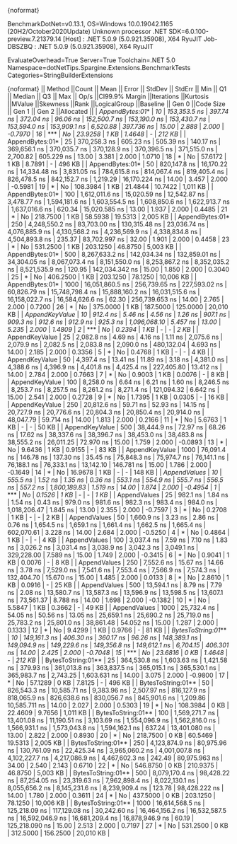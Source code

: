 {noformat}

BenchmarkDotNet=v0.13.1, OS=Windows 10.0.19042.1165 (20H2/October2020Update)
Unknown processor
.NET SDK=6.0.100-preview.7.21379.14
  [Host]     : .NET 5.0.9 (5.0.921.35908), X64 RyuJIT
  Job-DBSZBQ : .NET 5.0.9 (5.0.921.35908), X64 RyuJIT

EvaluateOverhead=True  Server=True  Toolchain=.NET 5.0  
Namespace=dotNetTips.Spargine.Extensions.BenchmarkTests  Categories=StringBuilderExtensions  

{noformat}
||            Method ||Count ||           Mean ||        Error ||       StdDev ||      StdErr ||            Min ||             Q1 ||         Median ||             Q3 ||            Max ||        Op/s ||CI99.9% Margin ||Iterations ||Kurtosis ||MValue ||Skewness ||Rank ||LogicalGroup ||Baseline ||   Gen 0 ||Code Size ||   Gen 1 ||   Gen 2 ||Allocated ||
|    *AppendBytes:01** |    *10* |    *153,353.5 ns* |     *397.74 ns* |     *372.04 ns* |     *96.06 ns* |    *152,500.7 ns* |    *153,190.0 ns* |    *153,430.7 ns* |    *153,594.0 ns* |    *153,909.1 ns* |     *6,520.88* |     *397.736 ns* |      *15.00* |    *2.888* |  *2.000* |  *-0.7970* |   *16* |            *** |       *No* |  *23.9258* |      *1 KB* |   *1.4648* |        *-* |    *212 KB* |
|    AppendBytes:01* |    25 |    370,258.3 ns |     605.23 ns |     505.39 ns |    140.17 ns |    369,656.1 ns |    370,035.7 ns |    370,128.9 ns |    370,396.5 ns |    371,515.0 ns |     2,700.82 |     605.229 ns |      13.00 |    3.381 |  2.000 |   1.0710 |   18 |            * |       No |  57.6172 |      1 KB |   8.7891 |        - |    496 KB |
|    AppendBytes:01* |    50 |    820,147.8 ns |  16,170.22 ns |  14,334.48 ns |  3,831.05 ns |    784,615.8 ns |    814,067.4 ns |    819,405.4 ns |    826,478.5 ns |    842,152.7 ns |     1,219.29 |  16,170.224 ns |      14.00 |    3.457 |  2.000 |  -0.5981 |   19 |            * |       No | 108.3984 |      1 KB |  21.4844 |  10.7422 |  1,011 KB |
|    AppendBytes:01* |   100 |  1,612,011.6 ns |  15,020.59 ns |  12,542.87 ns |  3,478.77 ns |  1,594,181.6 ns |  1,603,554.5 ns |  1,608,850.6 ns |  1,622,913.7 ns |  1,637,016.6 ns |       620.34 |  15,020.585 ns |      13.00 |    1.937 |  2.000 |   0.4485 |   21 |            * |       No | 218.7500 |      1 KB |  58.5938 |  19.5313 |  2,005 KB |
|    AppendBytes:01* |   250 |  4,248,550.2 ns |  83,703.00 ns | 130,315.48 ns | 23,036.74 ns |  4,076,885.9 ns |  4,130,568.2 ns |  4,236,569.9 ns |  4,338,834.8 ns |  4,504,893.8 ns |       235.37 |  83,702.997 ns |      32.00 |    1.901 |  2.000 |   0.4458 |   23 |            * |       No | 531.2500 |      1 KB | 203.1250 |  46.8750 |  5,003 KB |
|    AppendBytes:01* |   500 |  8,267,633.2 ns | 142,034.34 ns | 132,859.01 ns | 34,304.05 ns |  8,067,073.4 ns |  8,151,550.0 ns |  8,253,867.2 ns |  8,352,035.2 ns |  8,521,535.9 ns |       120.95 | 142,034.342 ns |      15.00 |    1.850 |  2.000 |   0.3040 |   25 |            * |       No | 406.2500 |      1 KB | 203.1250 |  78.1250 | 10,006 KB |
|    AppendBytes:01* |  1000 | 16,051,860.5 ns | 256,739.65 ns | 227,593.02 ns | 60,826.79 ns | 15,748,798.4 ns | 15,888,160.2 ns | 16,031,515.6 ns | 16,158,022.7 ns | 16,584,626.6 ns |        62.30 | 256,739.653 ns |      14.00 |    2.765 |  2.000 |   0.7200 |   26 |            * |       No | 375.0000 |      1 KB | 187.5000 | 125.0000 | 20,010 KB |
|     *AppendKeyValue* |    *10* |        *912.4 ns* |       *5.46 ns* |       *4.56 ns* |      *1.26 ns* |        *907.1 ns* |        *909.3 ns* |        *912.6 ns* |        *912.9 ns* |        *925.3 ns* | *1,096,068.10* |       *5.457 ns* |      *13.00* |    *5.235* |  *2.000* |   *1.4809* |    *2* |            *** |       *No* |   *0.2394* |      *1 KB* |        *-* |        *-* |      *2 KB* |
|     AppendKeyValue |    25 |      2,082.8 ns |       4.69 ns |       4.16 ns |      1.11 ns |      2,075.6 ns |      2,079.9 ns |      2,082.5 ns |      2,083.8 ns |      2,090.0 ns |   480,132.04 |       4.693 ns |      14.00 |    2.185 |  2.000 |   0.3356 |    5 |            * |       No |   0.4768 |      1 KB |        - |        - |      4 KB |
|     AppendKeyValue |    50 |      4,397.4 ns |      13.41 ns |      11.89 ns |      3.18 ns |      4,381.0 ns |      4,388.6 ns |      4,396.9 ns |      4,401.8 ns |      4,425.4 ns |   227,405.80 |      13.412 ns |      14.00 |    2.784 |  2.000 |   0.7663 |    7 |            * |       No |   0.9003 |      1 KB |   0.0076 |        - |      8 KB |
|     AppendKeyValue |   100 |      8,258.0 ns |       6.64 ns |       6.21 ns |      1.60 ns |      8,246.5 ns |      8,253.7 ns |      8,257.5 ns |      8,261.2 ns |      8,271.4 ns |   121,094.32 |       6.642 ns |      15.00 |    2.541 |  2.000 |   0.2728 |    9 |            * |       No |   1.7395 |      1 KB |   0.0305 |        - |     16 KB |
|     AppendKeyValue |   250 |     20,812.6 ns |      59.71 ns |      52.93 ns |     14.15 ns |     20,727.9 ns |     20,776.6 ns |     20,804.3 ns |     20,850.4 ns |     20,914.0 ns |    48,047.79 |      59.714 ns |      14.00 |    1.813 |  2.000 |   0.2166 |   11 |            * |       No |   5.6763 |      1 KB |        - |        - |     50 KB |
|     AppendKeyValue |   500 |     38,444.9 ns |      72.97 ns |      68.26 ns |     17.62 ns |     38,337.6 ns |     38,396.7 ns |     38,453.0 ns |     38,483.8 ns |     38,555.2 ns |    26,011.25 |      72.970 ns |      15.00 |    1.759 |  2.000 |  -0.0893 |   13 |            * |       No |   9.6436 |      1 KB |   0.9155 |        - |     83 KB |
|     AppendKeyValue |  1000 |     76,091.4 ns |     146.78 ns |     137.30 ns |     35.45 ns |     75,848.3 ns |     75,974.7 ns |     76,141.1 ns |     76,188.1 ns |     76,333.1 ns |    13,142.10 |     146.781 ns |      15.00 |    1.786 |  2.000 |  -0.1649 |   14 |            * |       No |  16.9678 |      1 KB |        - |        - |    148 KB |
|       *AppendValues* |    *10* |        *555.5 ns* |       *1.52 ns* |       *1.35 ns* |      *0.36 ns* |        *553.1 ns* |        *554.9 ns* |        *555.7 ns* |        *556.5 ns* |        *557.2 ns* | *1,800,189.83* |       *1.519 ns* |      *14.00* |    *1.874* |  *2.000* |  *-0.4954* |    *1* |            *** |       *No* |   *0.1526* |      *1 KB* |        *-* |        *-* |      *1 KB* |
|       AppendValues |    25 |        982.1 ns |       1.84 ns |       1.54 ns |      0.43 ns |        979.0 ns |        981.6 ns |        982.3 ns |        983.4 ns |        984.0 ns | 1,018,206.47 |       1.845 ns |      13.00 |    2.355 |  2.000 |  -0.7597 |    3 |            * |       No |   0.2708 |      1 KB |        - |        - |      2 KB |
|       AppendValues |    50 |      1,660.9 ns |       3.23 ns |       2.86 ns |      0.76 ns |      1,654.5 ns |      1,659.1 ns |      1,661.4 ns |      1,662.5 ns |      1,665.4 ns |   602,070.61 |       3.228 ns |      14.00 |    2.684 |  2.000 |  -0.5250 |    4 |            * |       No |   0.4864 |      1 KB |        - |        - |      4 KB |
|       AppendValues |   100 |      3,037.4 ns |       7.59 ns |       7.10 ns |      1.83 ns |      3,026.2 ns |      3,031.4 ns |      3,038.9 ns |      3,042.3 ns |      3,049.1 ns |   329,228.00 |       7.589 ns |      15.00 |    1.749 |  2.000 |  -0.3415 |    6 |            * |       No |   0.9041 |      1 KB |   0.0076 |        - |      8 KB |
|       AppendValues |   250 |      7,552.6 ns |      15.67 ns |      14.66 ns |      3.78 ns |      7,529.0 ns |      7,541.6 ns |      7,553.4 ns |      7,566.9 ns |      7,574.3 ns |   132,404.70 |      15.670 ns |      15.00 |    1.485 |  2.000 |   0.0133 |    8 |            * |       No |   2.8610 |      1 KB |   0.0916 |        - |     25 KB |
|       AppendValues |   500 |     13,594.1 ns |       8.79 ns |       7.79 ns |      2.08 ns |     13,580.7 ns |     13,587.3 ns |     13,596.9 ns |     13,598.5 ns |     13,607.1 ns |    73,561.37 |       8.788 ns |      14.00 |    1.698 |  2.000 |  -0.1382 |   10 |            * |       No |   5.5847 |      1 KB |   0.3662 |        - |     49 KB |
|       AppendValues |  1000 |     25,732.4 ns |      54.05 ns |      50.56 ns |     13.05 ns |     25,659.1 ns |     25,690.2 ns |     25,719.0 ns |     25,783.2 ns |     25,801.0 ns |    38,861.48 |      54.052 ns |      15.00 |    1.287 |  2.000 |   0.1333 |   12 |            * |       No |   9.4299 |      1 KB |   0.9766 |        - |     81 KB |
| *BytesToString:01*** |    *10* |    *149,161.3 ns* |     *406.30 ns* |     *360.17 ns* |     *96.26 ns* |    *148,389.1 ns* |    *149,094.9 ns* |    *149,229.6 ns* |    *149,356.8 ns* |    *149,612.1 ns* |     *6,704.15* |     *406.301 ns* |      *14.00* |    *2.425* |  *2.000* |  *-0.7048* |   *15* |            *** |       *No* |  *23.6816* |      *0 KB* |   *1.4648* |        *-* |    *212 KB* |
| BytesToString:01** |    25 |    364,530.8 ns |   1,603.63 ns |   1,421.58 ns |    379.93 ns |    361,013.8 ns |    363,837.5 ns |    365,015.1 ns |    365,530.1 ns |    365,983.7 ns |     2,743.25 |   1,603.631 ns |      14.00 |    3.075 |  2.000 |  -0.9800 |   17 |            * |       No |  57.1289 |      0 KB |   7.8125 |        - |    496 KB |
| BytesToString:01** |    50 |    826,543.3 ns |  10,585.71 ns |   9,383.96 ns |  2,507.97 ns |    816,127.9 ns |    818,065.9 ns |    826,638.6 ns |    830,056.7 ns |    845,901.6 ns |     1,209.86 |  10,585.711 ns |      14.00 |    2.027 |  2.000 |   0.5303 |   19 |            * |       No | 108.3984 |      0 KB |  22.4609 |   9.7656 |  1,011 KB |
| BytesToString:01** |   100 |  1,569,271.7 ns |  13,401.08 ns |  11,190.51 ns |  3,103.69 ns |  1,554,096.9 ns |  1,562,816.0 ns |  1,566,931.1 ns |  1,573,043.8 ns |  1,594,162.1 ns |       637.24 |  13,401.080 ns |      13.00 |    2.822 |  2.000 |   0.8930 |   20 |            * |       No | 218.7500 |      0 KB |  60.5469 |  19.5313 |  2,005 KB |
| BytesToString:01** |   250 |  4,123,874.9 ns |  80,975.96 ns | 130,761.09 ns | 22,425.34 ns |  3,965,060.2 ns |  4,001,007.8 ns |  4,102,227.7 ns |  4,217,086.9 ns |  4,467,602.3 ns |       242.49 |  80,975.963 ns |      34.00 |    2.540 |  2.143 |   0.6710 |   22 |            * |       No | 546.8750 |      0 KB | 210.9375 |  46.8750 |  5,003 KB |
| BytesToString:01** |   500 |  8,079,170.4 ns |  98,428.22 ns |  87,254.05 ns | 23,319.63 ns |  7,962,898.4 ns |  8,022,130.1 ns |  8,055,656.2 ns |  8,145,231.6 ns |  8,239,909.4 ns |       123.78 |  98,428.222 ns |      14.00 |    1.780 |  2.000 |   0.3611 |   24 |            * |       No | 437.5000 |      0 KB | 203.1250 |  78.1250 | 10,006 KB |
| BytesToString:01** |  1000 | 16,614,568.5 ns | 125,218.09 ns | 117,129.08 ns | 30,242.60 ns | 16,464,156.2 ns | 16,532,587.5 ns | 16,592,046.9 ns | 16,681,209.4 ns | 16,878,946.9 ns |        60.19 | 125,218.090 ns |      15.00 |    2.513 |  2.000 |   0.7197 |   27 |            * |       No | 531.2500 |      0 KB | 312.5000 | 156.2500 | 20,010 KB |
